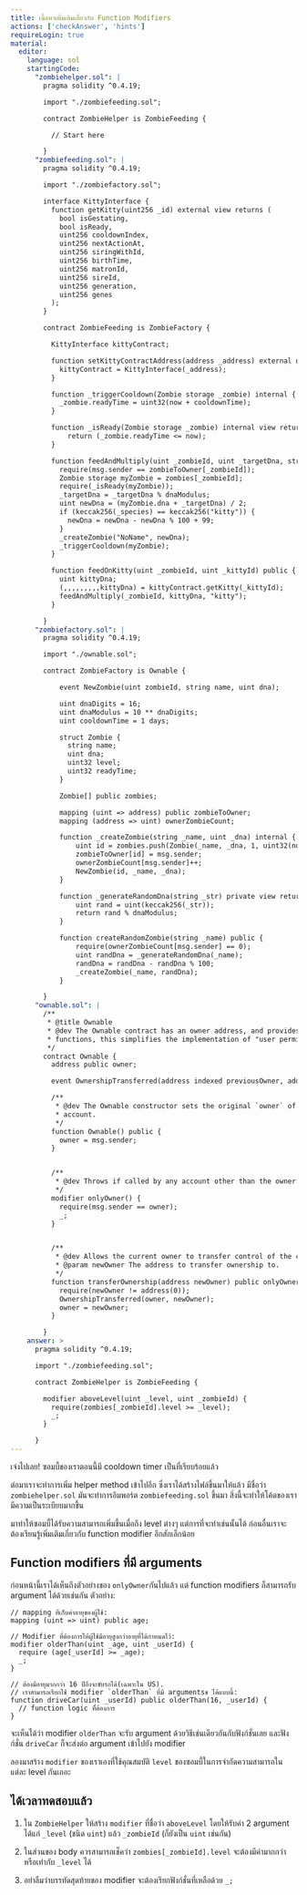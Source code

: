 ```yaml
---
title: เนื้อหาเพิ่มเติมเกี่ยวกับ Function Modifiers
actions: ['checkAnswer', 'hints']
requireLogin: true
material:
  editor:
    language: sol
    startingCode:
      "zombiehelper.sol": |
        pragma solidity ^0.4.19;

        import "./zombiefeeding.sol";

        contract ZombieHelper is ZombieFeeding {

          // Start here

        }
      "zombiefeeding.sol": |
        pragma solidity ^0.4.19;

        import "./zombiefactory.sol";

        interface KittyInterface {
          function getKitty(uint256 _id) external view returns (
            bool isGestating,
            bool isReady,
            uint256 cooldownIndex,
            uint256 nextActionAt,
            uint256 siringWithId,
            uint256 birthTime,
            uint256 matronId,
            uint256 sireId,
            uint256 generation,
            uint256 genes
          );
        }

        contract ZombieFeeding is ZombieFactory {

          KittyInterface kittyContract;

          function setKittyContractAddress(address _address) external onlyOwner {
            kittyContract = KittyInterface(_address);
          }

          function _triggerCooldown(Zombie storage _zombie) internal {
            _zombie.readyTime = uint32(now + cooldownTime);
          }

          function _isReady(Zombie storage _zombie) internal view returns (bool) {
              return (_zombie.readyTime <= now);
          }

          function feedAndMultiply(uint _zombieId, uint _targetDna, string _species) internal {
            require(msg.sender == zombieToOwner[_zombieId]);
            Zombie storage myZombie = zombies[_zombieId];
            require(_isReady(myZombie));
            _targetDna = _targetDna % dnaModulus;
            uint newDna = (myZombie.dna + _targetDna) / 2;
            if (keccak256(_species) == keccak256("kitty")) {
              newDna = newDna - newDna % 100 + 99;
            }
            _createZombie("NoName", newDna);
            _triggerCooldown(myZombie);
          }

          function feedOnKitty(uint _zombieId, uint _kittyId) public {
            uint kittyDna;
            (,,,,,,,,,kittyDna) = kittyContract.getKitty(_kittyId);
            feedAndMultiply(_zombieId, kittyDna, "kitty");
          }

        }
      "zombiefactory.sol": |
        pragma solidity ^0.4.19;

        import "./ownable.sol";

        contract ZombieFactory is Ownable {

            event NewZombie(uint zombieId, string name, uint dna);

            uint dnaDigits = 16;
            uint dnaModulus = 10 ** dnaDigits;
            uint cooldownTime = 1 days;

            struct Zombie {
              string name;
              uint dna;
              uint32 level;
              uint32 readyTime;
            }

            Zombie[] public zombies;

            mapping (uint => address) public zombieToOwner;
            mapping (address => uint) ownerZombieCount;

            function _createZombie(string _name, uint _dna) internal {
                uint id = zombies.push(Zombie(_name, _dna, 1, uint32(now + cooldownTime))) - 1;
                zombieToOwner[id] = msg.sender;
                ownerZombieCount[msg.sender]++;
                NewZombie(id, _name, _dna);
            }

            function _generateRandomDna(string _str) private view returns (uint) {
                uint rand = uint(keccak256(_str));
                return rand % dnaModulus;
            }

            function createRandomZombie(string _name) public {
                require(ownerZombieCount[msg.sender] == 0);
                uint randDna = _generateRandomDna(_name);
                randDna = randDna - randDna % 100;
                _createZombie(_name, randDna);
            }

        }
      "ownable.sol": |
        /**
         * @title Ownable
         * @dev The Ownable contract has an owner address, and provides basic authorization control
         * functions, this simplifies the implementation of "user permissions".
         */
        contract Ownable {
          address public owner;

          event OwnershipTransferred(address indexed previousOwner, address indexed newOwner);

          /**
           * @dev The Ownable constructor sets the original `owner` of the contract to the sender
           * account.
           */
          function Ownable() public {
            owner = msg.sender;
          }


          /**
           * @dev Throws if called by any account other than the owner.
           */
          modifier onlyOwner() {
            require(msg.sender == owner);
            _;
          }


          /**
           * @dev Allows the current owner to transfer control of the contract to a newOwner.
           * @param newOwner The address to transfer ownership to.
           */
          function transferOwnership(address newOwner) public onlyOwner {
            require(newOwner != address(0));
            OwnershipTransferred(owner, newOwner);
            owner = newOwner;
          }

        }
    answer: >
      pragma solidity ^0.4.19;

      import "./zombiefeeding.sol";

      contract ZombieHelper is ZombieFeeding {

        modifier aboveLevel(uint _level, uint _zombieId) {
          require(zombies[_zombieId].level >= _level);
          _;
        }

      }
---
```


เจ๋งไปเลย! ซอมบี้ของเราตอนนี้มี cooldown timer เป็นที่เรียบร้อยแล้ว

ต่อมาเราจะทำการเพิ่ม helper method เข้าไปอีก ซึ่งเราได้สร้างไฟล์ขึ้นมาให้แล้ว มีชื่อว่า `zombiehelper.sol` มันจะทำการอิมพอร์ต `zombiefeeding.sol` ขึ้นมา สิ่งนี้จะทำให้โค้ดของเรามีความเป็นระเบียบมากขึ้น

มาทำให้ซอมบี้ได้รับความสามารถเพิ่มขึ้นเมื่อถึง level ต่างๆ แต่การที่จะทำเช่นนั้นได้ ก่อนอื่นเราจะต้องเรียนรู้เพิ่มเติมเกี่ยวกับ  function modifier อีกสักเล็กน้อย

## Function modifiers ที่มี arguments

ก่อนหน้านี้เราได้เห็นถึงตัวอย่างของ `onlyOwner`กันไปแล้ว แต่  function modifiers ก็สามารถรับ argument ได้ด้วยเช่นกัน ตัวอย่าง:

```
// mapping ที่เก็บค่าอายุของผู้ใช้:
mapping (uint => uint) public age;

// Modifier ที่ต้องการให้ผู้ใช้มีอายุสูงกว่าอายุที่ได้กำหนดไว้:
modifier olderThan(uint _age, uint _userId) {
  require (age[_userId] >= _age);
  _;
}

// ต้องมีอายุมากกว่า 16 ปีถึงจะขับรถได้(เฉพาะใน US).
// เราสามารถเรียกใช้ modifier `olderThan` ที่มี argumentsช ได้แบบนี้:
function driveCar(uint _userId) public olderThan(16, _userId) {
  // function logic ที่้ต้องการ
}
```

จะเห็นได้ว่า modifier `olderThan` จะรับ argument ด้วยวิธีเช่นเดียวกันกับฟังก์ชั่นเลย และฟังก์ชั่น `driveCar` ก็จะส่งต่อ argument เข้าไปยัง modifier

ลองมาสร้าง `modifier` ของเราเองที่ใช้คุณสมบัติ `level` ของซอมบี้ในการจำกัดความสามารถในแต่ละ level กันเถอะ

## ได้เวลาทดสอบแล้ว

1. ใน `ZombieHelper` ให้สร้าง `modifier` ที่ชื่อว่า `aboveLevel` โดยให้รับค่า 2 argument ได้แก่ `_level` (ชนิด `uint`) แล้ว `_zombieId` (ก็ยังเป็น `uint` เช่นกัน)

2. ในส่วนของ body ควรสามารถเช็คว่า `zombies[_zombieId].level` จะต้องมีค่ามากกว่าหรือเท่ากับ `_level` ได้

3. อย่าลืมว่าบรรทัดสุดท้ายของ modifier จะต้องเรียกฟังก์ชั่นที่เหลือด้วย `_;`
